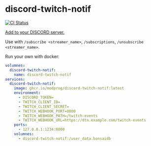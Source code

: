 # discord-twitch-notif

[![CI Status](https://github.com/ModProg/discord-twitch-notif/actions/workflows/test.yaml/badge.svg)](https://github.com/ModProg/discord-twitch-notif/actions/workflows/test.yaml)

[Add to your DISCORD server.](https://discord.com/api/oauth2/authorize?client_id=1163116705027993670&scope=applications.commands) 

Use with `/subscribe <streamer_name>`, `/subscriptions`, `/unsubscribe <streamer_name>`.

Run your own with docker:

```yaml
volumnes:
  discord-twitch-notif:
    name: discord-twitch-notif
services:
  discord-twitch-notif:
    image: ghcr.io/modprog/discord-twitch-notif:latest
    environment:
      - DISCORD_TOKEN=
      - TWITCH_CLIENT_ID=
      - TWITCH_CLIENT_SECRET=
      - TWITCH_WEBHOOK_PORT=8000
      - TWITCH_WEBHOOK_PATH=/twitch-events
      - TWITCH_WEBHOOK_URL=https://dtn.example.com/twitch-events
    ports:
      - 127.0.0.1:1234:8000
    volumnes:
      - discord-twitch-notif:/user_data.bonsaidb
```
